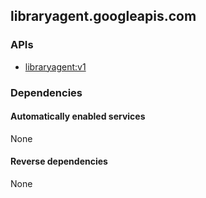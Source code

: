 ## libraryagent.googleapis.com

### APIs

* [ libraryagent:v1 ]( https://libraryagent.googleapis.com/$discovery/rest?version=v1 )

### Dependencies

#### Automatically enabled services

None

#### Reverse dependencies

None
